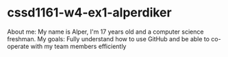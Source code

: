 # cssd1161-w4-ex1-alperdiker
About me: My name is Alper, I'm 17 years old and a computer science freshman.
My goals: Fully understand how to use GitHub and be able to co-operate with my team members efficiently